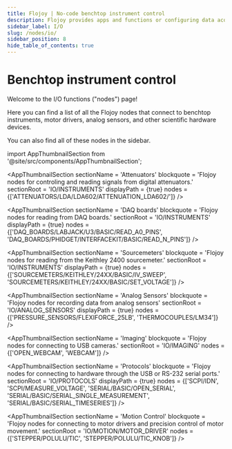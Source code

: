 ```yaml
---
title: Flojoy | No-code benchtop instrument control
description: Flojoy provides apps and functions or configuring data acquisition hardware, reading data into Flojoy, and writing data to DAQ output channels. Flojoy supports a variety of hardware, including those from National Instruments®, Tektronix®, and others.
sidebar_label: I/O
slug: /nodes/io/
sidebar_position: 8
hide_table_of_contents: true
---
```


# Benchtop instrument control

Welcome to the I/O functions ("nodes") page!

Here you can find a list of all the Flojoy nodes that connect to benchtop instruments, motor drivers, analog sensors, and other scientific hardware devices.

You can also find all of these nodes in the sidebar.

<!-- Custom component -->

import AppThumbnailSection from '@site/src/components/AppThumbnailSection';

<AppThumbnailSection
sectionName = 'Attenuators'
blockquote = 'Flojoy nodes for controling and reading signals from digital attenuators.'
sectionRoot = 'IO/INSTRUMENTS'
displayPath = {true}
nodes = {['ATTENUATORS/LDA/LDA602/ATTENUATION_LDA602/']}
/>

<AppThumbnailSection
sectionName = 'DAQ boards'
blockquote = 'Flojoy nodes for reading from DAQ boards.'
sectionRoot = 'IO/INSTRUMENTS'
displayPath = {true}
nodes = {['DAQ_BOARDS/LABJACK/U3/BASIC/READ_A0_PINS', 
        'DAQ_BOARDS/PHIDGET/INTERFACEKIT/BASIC/READ_N_PINS']}
/>

<AppThumbnailSection
sectionName = 'Function generators'
blockquote = 'Flojoy nodes for reading and writing to function generators.'
sectionRoot = 'IO/INSTRUMENTS'
sectionSubRoot = 'I/O > Function Generators'
displayPath = {true}
nodes = {[]}
/>

<AppThumbnailSection
sectionName = 'Digital multimeters (DMMs)'
blockquote = 'Flojoy nodes for controlling and reading from DMMs.'
sectionRoot = 'IO/INSTRUMENTS'
sectionSubRoot = 'I/O > Digital Multimeters'
displayPath = {true}
nodes = {[]}
/>

<AppThumbnailSection
sectionName = 'Oscilloscopes'
blockquote = 'Flojoy nodes for reading and writing to oscilloscopes.'
sectionRoot = 'IO/INSTRUMENTS'
sectionSubRoot = 'I/O > Oscilloscopes'
displayPath = {true}
nodes = {[]}
/>

<AppThumbnailSection
sectionName = 'Sourcemeters'
blockquote = 'Flojoy nodes for reading from the Keithley 2400 sourcemeter.'
sectionRoot = 'IO/INSTRUMENTS'
displayPath = {true}
nodes = {['SOURCEMETERS/KEITHLEY/24XX/BASIC/IV_SWEEP', 
        'SOURCEMETERS/KEITHLEY/24XX/BASIC/SET_VOLTAGE']}
/>

<AppThumbnailSection
sectionName = 'Analog Sensors'
blockquote = 'Flojoy nodes for recording data from analog sensors'
sectionRoot = 'IO/ANALOG_SENSORS'
displayPath = {true}
nodes = {['PRESSURE_SENSORS/FLEXIFORCE_25LB', 'THERMOCOUPLES/LM34']}
/>

<AppThumbnailSection
sectionName = 'Imaging'
blockquote = 'Flojoy nodes for connecting to USB cameras.'
sectionRoot = 'IO/IMAGING'
nodes = {['OPEN_WEBCAM', 'WEBCAM']}
/>

<AppThumbnailSection
sectionName = 'Protocols'
blockquote = 'Flojoy nodes for connecting to hardware through the USB or RS-232 serial ports.'
sectionRoot = 'IO/PROTOCOLS'
displayPath = {true}
nodes = {['SCPI/IDN', 
        'SCPI/MEASURE_VOLTAGE', 
        'SERIAL/BASIC/OPEN_SERIAL', 
        'SERIAL/BASIC/SERIAL_SINGLE_MEASUREMENT', 
        'SERIAL/BASIC/SERIAL_TIMESERIES']}
/>

<AppThumbnailSection
sectionName = 'Motion Control'
blockquote = 'Flojoy nodes for connecting to motor drivers and precision control of motor movement.'
sectionRoot = 'IO/MOTION/MOTOR_DRIVER'
nodes = {['STEPPER/POLULU/TIC', 'STEPPER/POLULU/TIC_KNOB']}
/>